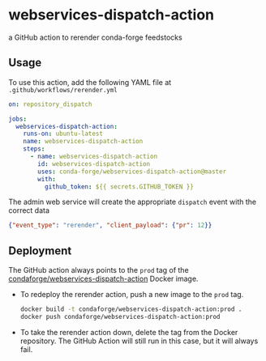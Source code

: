 # webservices-dispatch-action

a GitHub action to rerender conda-forge feedstocks

## Usage

To use this action, add the following YAML file at `.github/workflows/rerender.yml`

```yaml
on: repository_dispatch

jobs:
  webservices-dispatch-action:
    runs-on: ubuntu-latest
    name: webservices-dispatch-action
    steps:
      - name: webservices-dispatch-action
        id: webservices-dispatch-action
        uses: conda-forge/webservices-dispatch-action@master
        with:
          github_token: ${{ secrets.GITHUB_TOKEN }}
```

The admin web service will create the appropriate `dispatch` event with the
correct data

```json
{"event_type": "rerender", "client_payload": {"pr": 12}}
```

## Deployment

The GitHub action always points to the `prod` tag of the
[condaforge/webservices-dispatch-action](https://hub.docker.com/repository/docker/condaforge/webservices-dispatch-action)
Docker image.

 - To redeploy the rerender action, push a new image to the `prod` tag.

   ```bash
   docker build -t condaforge/webservices-dispatch-action:prod .
   docker push condaforge/webservices-dispatch-action:prod
   ```

 - To take the rerender action down, delete the tag from the Docker repository.
   The GitHub Action will still run in this case, but it will always fail.
